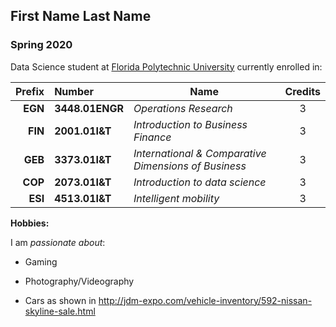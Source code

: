 ## First Name Last Name

### Spring 2020 

Data Science student at [Florida Polytechnic University](https://www.floridapoly.edu) currently enrolled in: 

|Prefix | Number       | Name                          | Credits|
|------:|:-------------|-------------------------------|:------:|
|  **EGN**  |  **3448.01ENGR**  |_Operations Research_   |    3  |
|  **FIN**  |  **2001.01I&T**  |_Introduction to Business Finance_   |    3  |
|  **GEB**  |  **3373.01I&T**  |_International & Comparative Dimensions of Business_   |    3  |
|  **COP**  |  **2073.01I&T**  |_Introduction to data science_   |    3  |
|  **ESI**  |  **4513.01I&T**  |_Intelligent mobility_   |    3  |

**Hobbies:**

I am _passionate about_: 

- Gaming

- Photography/Videography

- Cars as shown in http://jdm-expo.com/vehicle-inventory/592-nissan-skyline-sale.html
